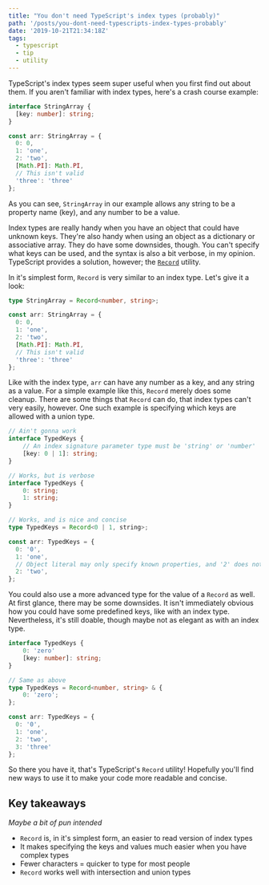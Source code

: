 ```yaml
---
title: "You don't need TypeScript's index types (probably)"
path: '/posts/you-dont-need-typescripts-index-types-probably'
date: '2019-10-21T21:34:18Z'
tags:
  - typescript
  - tip
  - utility
---
```


TypeScript's index types seem super useful when you first find out about them. If you aren't familiar with index types, here's a crash course example:

```ts
interface StringArray {
  [key: number]: string;
}

const arr: StringArray = {
  0: 0,
  1: 'one',
  2: 'two',
  [Math.PI]: Math.PI,
  // This isn't valid
  'three': 'three'
};
```

As you can see, `StringArray` in our example allows any string to be a property name (key), and any number to be a value. 

Index types are really handy when you have an object that could have unknown keys. They're also handy when using an object as a dictionary or associative array. They do have some downsides, though. You can't specify what keys can be used, and the syntax is also a bit verbose, in my opinion. TypeScript provides a solution, however; the [`Record`][0] utility.

In it's simplest form, `Record` is very similar to an index type. Let's give it a look: 

```ts
type StringArray = Record<number, string>;

const arr: StringArray = {
  0: 0,
  1: 'one',
  2: 'two',
  [Math.PI]: Math.PI,
  // This isn't valid
  'three': 'three'
};
```

Like with the index type, `arr` can have any number as a key, and any string as a value. For a simple example like this, `Record` merely does some cleanup. There are some things that `Record` can do, that index types can't very easily, however. One such example is specifying which keys are allowed with a union type.

```ts
// Ain't gonna work
interface TypedKeys {
    // An index signature parameter type must be 'string' or 'number'
    [key: 0 | 1]: string;
}

// Works, but is verbose
interface TypedKeys {
    0: string;
    1: string;
}

// Works, and is nice and concise
type TypedKeys = Record<0 | 1, string>;

const arr: TypedKeys = {
  0: '0',
  1: 'one',
  // Object literal may only specify known properties, and '2' does not exist in type 'Record<0 | 1, string>'
  2: 'two',
};
```

You could also use a more advanced type for the value of a `Record` as well. At first glance, there may be some downsides. It isn't immediately obvious how you could have some predefined keys, like with an index type. Nevertheless, it's still doable, though maybe not as elegant as with an index type.

```ts
interface TypedKeys {
    0: 'zero'
    [key: number]: string;
}

// Same as above
type TypedKeys = Record<number, string> & {
    0: 'zero';
};

const arr: TypedKeys = {
  0: '0',
  1: 'one',
  2: 'two',
  3: 'three'
};

```

So there you have it, that's TypeScript's `Record` utility! Hopefully you'll find new ways to use it to make your code more readable and concise.


## Key takeaways
_Maybe a bit of pun intended_

- `Record` is, in it's simplest form, an easier to read version of index types
- It makes specifying the keys and values much easier when you have complex types
- Fewer characters = quicker to type for most people
- `Record` works well with intersection and union types

[0]: https://www.typescriptlang.org/docs/handbook/utility-types.html#recordkt